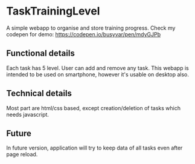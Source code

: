 # TaskTrainingLevel
A simple webapp to organise  and store training progress.
Check my codepen for demo: https://codepen.io/busyvar/pen/mdyGJPb
## Functional details
Each task has 5 level.
User can add and remove any task.
This webapp is intended to be used on smartphone, however it's usable on desktop also.
## Technical details
Most part are html/css based, except creation/deletion of tasks which needs javascript.

## Future
In future version, application will try to keep data of all tasks even after page reload.
